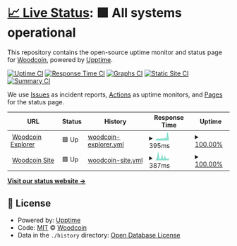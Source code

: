 # [📈 Live Status](https://woodcoin-core.github.io/upptime): <!--live status--> **🟩 All systems operational**

This repository contains the open-source uptime monitor and status page for [Woodcoin](https://woodcoin.org), powered by [Upptime](https://github.com/upptime/upptime).

[![Uptime CI](https://github.com/koj-co/upptime/workflows/Uptime%20CI/badge.svg)](https://github.com/koj-co/upptime/actions?query=workflow%3A%22Uptime+CI%22)
[![Response Time CI](https://github.com/koj-co/upptime/workflows/Response%20Time%20CI/badge.svg)](https://github.com/koj-co/upptime/actions?query=workflow%3A%22Response+Time+CI%22)
[![Graphs CI](https://github.com/koj-co/upptime/workflows/Graphs%20CI/badge.svg)](https://github.com/koj-co/upptime/actions?query=workflow%3A%22Graphs+CI%22)
[![Static Site CI](https://github.com/koj-co/upptime/workflows/Static%20Site%20CI/badge.svg)](https://github.com/koj-co/upptime/actions?query=workflow%3A%22Static+Site+CI%22)
[![Summary CI](https://github.com/koj-co/upptime/workflows/Summary%20CI/badge.svg)](https://github.com/koj-co/upptime/actions?query=workflow%3A%22Summary+CI%22)

We use [Issues](https://github.com/woodcoin-core/upptime/issues) as incident reports, [Actions](https://github.com/woodcoin-core/upptime/actions) as uptime monitors, and [Pages](https://woodcoin-core.github.io/upptime) for the status page.

<!--start: status pages-->
<!-- This summary is generated by Upptime (https://github.com/upptime/upptime) -->
<!-- Do not edit this manually, your changes will be overwritten -->
<!-- prettier-ignore -->
| URL | Status | History | Response Time | Uptime |
| --- | ------ | ------- | ------------- | ------ |
| <img alt="" src="https://favicons.githubusercontent.com/explorer.woodcoin.org" height="13"> [Woodcoin Explorer](https://explorer.woodcoin.org/chain/Woodcoin) | 🟩 Up | [woodcoin-explorer.yml](https://github.com/woodcoin-core/upptime/commits/master/history/woodcoin-explorer.yml) | <details><summary><img alt="Response time graph" src="./graphs/woodcoin-explorer/response-time-week.png" height="20"> 395ms</summary><br><a href="https://woodcoin-core.github.io/upptime/history/woodcoin-explorer"><img alt="Response time 395" src="https://img.shields.io/endpoint?url=https%3A%2F%2Fraw.githubusercontent.com%2Fwoodcoin-core%2Fupptime%2Fmaster%2Fapi%2Fwoodcoin-explorer%2Fresponse-time.json"></a><br><a href="https://woodcoin-core.github.io/upptime/history/woodcoin-explorer"><img alt="24-hour response time 313" src="https://img.shields.io/endpoint?url=https%3A%2F%2Fraw.githubusercontent.com%2Fwoodcoin-core%2Fupptime%2Fmaster%2Fapi%2Fwoodcoin-explorer%2Fresponse-time-day.json"></a><br><a href="https://woodcoin-core.github.io/upptime/history/woodcoin-explorer"><img alt="7-day response time 395" src="https://img.shields.io/endpoint?url=https%3A%2F%2Fraw.githubusercontent.com%2Fwoodcoin-core%2Fupptime%2Fmaster%2Fapi%2Fwoodcoin-explorer%2Fresponse-time-week.json"></a><br><a href="https://woodcoin-core.github.io/upptime/history/woodcoin-explorer"><img alt="30-day response time 395" src="https://img.shields.io/endpoint?url=https%3A%2F%2Fraw.githubusercontent.com%2Fwoodcoin-core%2Fupptime%2Fmaster%2Fapi%2Fwoodcoin-explorer%2Fresponse-time-month.json"></a><br><a href="https://woodcoin-core.github.io/upptime/history/woodcoin-explorer"><img alt="1-year response time 395" src="https://img.shields.io/endpoint?url=https%3A%2F%2Fraw.githubusercontent.com%2Fwoodcoin-core%2Fupptime%2Fmaster%2Fapi%2Fwoodcoin-explorer%2Fresponse-time-year.json"></a></details> | <details><summary><a href="https://woodcoin-core.github.io/upptime/history/woodcoin-explorer">100.00%</a></summary><a href="https://woodcoin-core.github.io/upptime/history/woodcoin-explorer"><img alt="All-time uptime 100.00%" src="https://img.shields.io/endpoint?url=https%3A%2F%2Fraw.githubusercontent.com%2Fwoodcoin-core%2Fupptime%2Fmaster%2Fapi%2Fwoodcoin-explorer%2Fuptime.json"></a><br><a href="https://woodcoin-core.github.io/upptime/history/woodcoin-explorer"><img alt="24-hour uptime 100.00%" src="https://img.shields.io/endpoint?url=https%3A%2F%2Fraw.githubusercontent.com%2Fwoodcoin-core%2Fupptime%2Fmaster%2Fapi%2Fwoodcoin-explorer%2Fuptime-day.json"></a><br><a href="https://woodcoin-core.github.io/upptime/history/woodcoin-explorer"><img alt="7-day uptime 100.00%" src="https://img.shields.io/endpoint?url=https%3A%2F%2Fraw.githubusercontent.com%2Fwoodcoin-core%2Fupptime%2Fmaster%2Fapi%2Fwoodcoin-explorer%2Fuptime-week.json"></a><br><a href="https://woodcoin-core.github.io/upptime/history/woodcoin-explorer"><img alt="30-day uptime 100.00%" src="https://img.shields.io/endpoint?url=https%3A%2F%2Fraw.githubusercontent.com%2Fwoodcoin-core%2Fupptime%2Fmaster%2Fapi%2Fwoodcoin-explorer%2Fuptime-month.json"></a><br><a href="https://woodcoin-core.github.io/upptime/history/woodcoin-explorer"><img alt="1-year uptime 100.00%" src="https://img.shields.io/endpoint?url=https%3A%2F%2Fraw.githubusercontent.com%2Fwoodcoin-core%2Fupptime%2Fmaster%2Fapi%2Fwoodcoin-explorer%2Fuptime-year.json"></a></details>
| <img alt="" src="https://favicons.githubusercontent.com/woodcoin.org" height="13"> [Woodcoin Site](https://woodcoin.org) | 🟩 Up | [woodcoin-site.yml](https://github.com/woodcoin-core/upptime/commits/master/history/woodcoin-site.yml) | <details><summary><img alt="Response time graph" src="./graphs/woodcoin-site/response-time-week.png" height="20"> 387ms</summary><br><a href="https://woodcoin-core.github.io/upptime/history/woodcoin-site"><img alt="Response time 387" src="https://img.shields.io/endpoint?url=https%3A%2F%2Fraw.githubusercontent.com%2Fwoodcoin-core%2Fupptime%2Fmaster%2Fapi%2Fwoodcoin-site%2Fresponse-time.json"></a><br><a href="https://woodcoin-core.github.io/upptime/history/woodcoin-site"><img alt="24-hour response time 302" src="https://img.shields.io/endpoint?url=https%3A%2F%2Fraw.githubusercontent.com%2Fwoodcoin-core%2Fupptime%2Fmaster%2Fapi%2Fwoodcoin-site%2Fresponse-time-day.json"></a><br><a href="https://woodcoin-core.github.io/upptime/history/woodcoin-site"><img alt="7-day response time 387" src="https://img.shields.io/endpoint?url=https%3A%2F%2Fraw.githubusercontent.com%2Fwoodcoin-core%2Fupptime%2Fmaster%2Fapi%2Fwoodcoin-site%2Fresponse-time-week.json"></a><br><a href="https://woodcoin-core.github.io/upptime/history/woodcoin-site"><img alt="30-day response time 387" src="https://img.shields.io/endpoint?url=https%3A%2F%2Fraw.githubusercontent.com%2Fwoodcoin-core%2Fupptime%2Fmaster%2Fapi%2Fwoodcoin-site%2Fresponse-time-month.json"></a><br><a href="https://woodcoin-core.github.io/upptime/history/woodcoin-site"><img alt="1-year response time 387" src="https://img.shields.io/endpoint?url=https%3A%2F%2Fraw.githubusercontent.com%2Fwoodcoin-core%2Fupptime%2Fmaster%2Fapi%2Fwoodcoin-site%2Fresponse-time-year.json"></a></details> | <details><summary><a href="https://woodcoin-core.github.io/upptime/history/woodcoin-site">100.00%</a></summary><a href="https://woodcoin-core.github.io/upptime/history/woodcoin-site"><img alt="All-time uptime 100.00%" src="https://img.shields.io/endpoint?url=https%3A%2F%2Fraw.githubusercontent.com%2Fwoodcoin-core%2Fupptime%2Fmaster%2Fapi%2Fwoodcoin-site%2Fuptime.json"></a><br><a href="https://woodcoin-core.github.io/upptime/history/woodcoin-site"><img alt="24-hour uptime 100.00%" src="https://img.shields.io/endpoint?url=https%3A%2F%2Fraw.githubusercontent.com%2Fwoodcoin-core%2Fupptime%2Fmaster%2Fapi%2Fwoodcoin-site%2Fuptime-day.json"></a><br><a href="https://woodcoin-core.github.io/upptime/history/woodcoin-site"><img alt="7-day uptime 100.00%" src="https://img.shields.io/endpoint?url=https%3A%2F%2Fraw.githubusercontent.com%2Fwoodcoin-core%2Fupptime%2Fmaster%2Fapi%2Fwoodcoin-site%2Fuptime-week.json"></a><br><a href="https://woodcoin-core.github.io/upptime/history/woodcoin-site"><img alt="30-day uptime 100.00%" src="https://img.shields.io/endpoint?url=https%3A%2F%2Fraw.githubusercontent.com%2Fwoodcoin-core%2Fupptime%2Fmaster%2Fapi%2Fwoodcoin-site%2Fuptime-month.json"></a><br><a href="https://woodcoin-core.github.io/upptime/history/woodcoin-site"><img alt="1-year uptime 100.00%" src="https://img.shields.io/endpoint?url=https%3A%2F%2Fraw.githubusercontent.com%2Fwoodcoin-core%2Fupptime%2Fmaster%2Fapi%2Fwoodcoin-site%2Fuptime-year.json"></a></details>

<!--end: status pages-->

[**Visit our status website →**](https://woodcoin-core.github.io/upptime)

## 📄 License

- Powered by: [Upptime](https://github.com/upptime/upptime)
- Code: [MIT](./LICENSE) © [Woodcoin](https://woodcoin.org)
- Data in the `./history` directory: [Open Database License](https://opendatacommons.org/licenses/odbl/1-0/)
